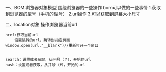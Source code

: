 一、BOM:浏览器对象模型  围绕浏览器的一些操作
bom可以做的一些事情
    1.获取到浏览器的型号（手机的型号）
    2.url操作
    3.可以获取到屏幕大小尺寸

二、location对象  操作浏览器当前url

    href:获取当前url   
        设置跳转的url，跳转到指定页面
    window.open(url,"__blank")//重新打开一个窗口


    search：设置或者获取，从问号（？），开始的url
    hash：设置或者获取，从井号（#），开始的url

